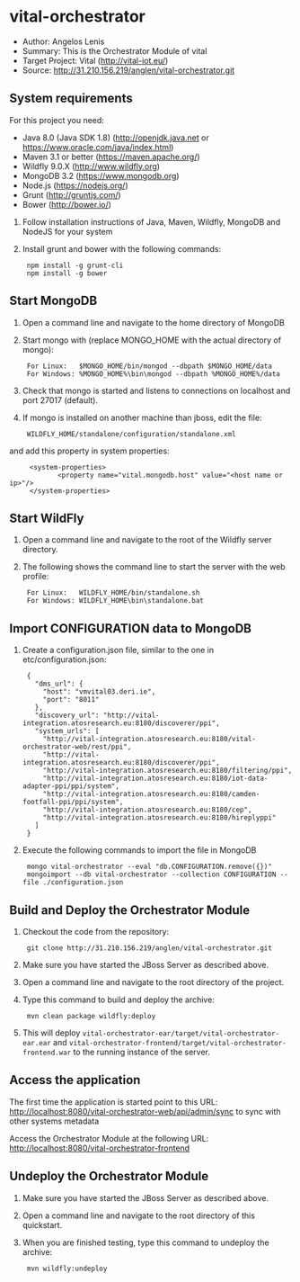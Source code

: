 vital-orchestrator
==================

- Author: Angelos Lenis
- Summary: This is the Orchestrator Module of vital
- Target Project: Vital (<http://vital-iot.eu/>)
- Source: <http://31.210.156.219/anglen/vital-orchestrator.git>

System requirements
-------------------

For this project you need:

- Java 8.0 (Java SDK 1.8) (<http://openjdk.java.net> or <https://www.oracle.com/java/index.html>)
- Maven 3.1 or better (<https://maven.apache.org/>)
- Wildfly 9.0.X (<http://www.wildfly.org>)
- MongoDB 3.2 (<https://www.mongodb.org>)
- Node.js (<https://nodejs.org/>)
- Grunt (<http://gruntjs.com/>)
- Bower (<http://bower.io/>)

1. Follow installation instructions of Java, Maven, Wildfly, MongoDB and NodeJS for your system
2. Install grunt and bower with the following commands:

        npm install -g grunt-cli
        npm install -g bower

Start MongoDB
--------------

1. Open a command line and navigate to the home directory of MongoDB
2. Start mongo with (replace MONGO_HOME with the actual directory of mongo):

        For Linux:   $MONGO_HOME/bin/mongod --dbpath $MONGO_HOME/data
        For Windows: %MONGO_HOME%\bin\mongod --dbpath %MONGO_HOME%/data

3. Check that mongo is started and listens to connections on localhost and port 27017 (default).
4. If mongo is installed on another machine than jboss, edit the file:

        WILDFLY_HOME/standalone/configuration/standalone.xml

and add this property in system properties:

         <system-properties>
                <property name="vital.mongodb.host" value="<host name or ip>"/>
         </system-properties>

Start WildFly
-------------------------------------------

1. Open a command line and navigate to the root of the Wildfly server directory.
2. The following shows the command line to start the server with the web profile:

        For Linux:   WILDFLY_HOME/bin/standalone.sh
        For Windows: WILDFLY_HOME\bin\standalone.bat

Import CONFIGURATION data to MongoDB
------------------------------------

1. Create a configuration.json file, similar to the one in etc/configuration.json:

        {
          "dms_url": {
            "host": "vmvital03.deri.ie",
            "port": "8011"
          },
          "discovery_url": "http://vital-integration.atosresearch.eu:8180/discoverer/ppi",
          "system_urls": [
            "http://vital-integration.atosresearch.eu:8180/vital-orchestrator-web/rest/ppi",
            "http://vital-integration.atosresearch.eu:8180/discoverer/ppi",
            "http://vital-integration.atosresearch.eu:8180/filtering/ppi",
            "http://vital-integration.atosresearch.eu:8180/iot-data-adapter-ppi/ppi/system",
            "http://vital-integration.atosresearch.eu:8180/camden-footfall-ppi/ppi/system",
            "http://vital-integration.atosresearch.eu:8180/cep",
            "http://vital-integration.atosresearch.eu:8180/hireplyppi"
          ]
        }

2. Execute the following commands to import the file in MongoDB

        mongo vital-orchestrator --eval "db.CONFIGURATION.remove({})"
        mongoimport --db vital-orchestrator --collection CONFIGURATION --file ./configuration.json


Build and Deploy the Orchestrator Module
----------------------------------------

1. Checkout the code from the repository:

        git clone http://31.210.156.219/anglen/vital-orchestrator.git

2. Make sure you have started the JBoss Server as described above.
3. Open a command line and navigate to the root directory of the project.
4. Type this command to build and deploy the archive:

        mvn clean package wildfly:deploy

5. This will deploy `vital-orchestrator-ear/target/vital-orchestrator-ear.ear` and `vital-orchestrator-frontend/target/vital-orchestrator-frontend.war` to the running instance of the server.

Access the application
---------------------

The first time the application is started point to this URL: <http://localhost:8080/vital-orchestrator-web/api/admin/sync> to sync with other systems metadata

Access the Orchestrator Module at the following URL: <http://localhost:8080/vital-orchestrator-frontend>


Undeploy the Orchestrator Module
--------------------------------

1. Make sure you have started the JBoss Server as described above.
2. Open a command line and navigate to the root directory of this quickstart.
3. When you are finished testing, type this command to undeploy the archive:

        mvn wildfly:undeploy